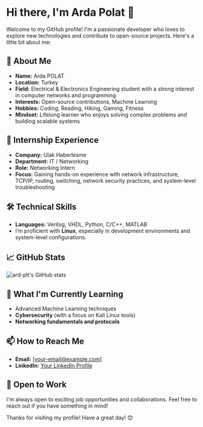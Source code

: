 # Hi there, I'm Arda Polat 👋

Welcome to my GitHub profile! I'm a passionate developer who loves to explore new technologies and contribute to open-source projects. Here's a little bit about me:

## 🚀 About Me
- **Name:** Arda POLAT  
- **Location:** Turkey  
- **Field:** Electrical & Electronics Engineering student with a strong interest in computer networks and programming  
- **Interests:** Open-source contributions, Machine Learning  
- **Hobbies:** Coding, Reading, Hiking, Gaming, Fitness  
- **Mindset:** Lifelong learner who enjoys solving complex problems and building scalable systems

## 💼 Internship Experience
- **Company:** Ulak Haberlesme
- **Department:** IT / Networking  
- **Role:** Networking Intern  
- **Focus:** Gaining hands-on experience with network infrastructure, TCP/IP, routing, switching, network security practices, and system-level troubleshooting

## 🛠️ Technical Skills
- **Languages:** Verilog, VHDL, Python, C/C++, MATLAB   
- I’m proficient with **Linux**, especially in development environments and system-level configurations.

## 📈 GitHub Stats
![ard-plt's GitHub stats](https://github-readme-stats.vercel.app/api?username=ard-plt&show_icons=true&theme=radical)

## 🌱 What I'm Currently Learning
- Advanced Machine Learning techniques   
- **Cybersecurity** (with a focus on Kali Linux tools)  
- **Networking fundamentals and protocols**  

## 📫 How to Reach Me
- **Email:** [your-email@example.com]  
- **LinkedIn:** [Your LinkedIn Profile](https://www.linkedin.com/in/your-linkedin-profile)  

## 🤝 Open to Work
I'm always open to exciting job opportunities and collaborations. Feel free to reach out if you have something in mind!

Thanks for visiting my profile! Have a great day! 😊
